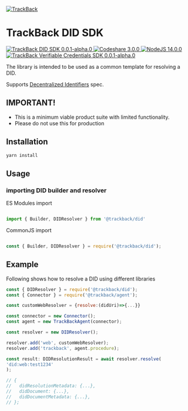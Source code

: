 <p>
  <a href="https://trackback.co.nz/">
    <img src="https://user-images.githubusercontent.com/2051324/127407635-236f8a7a-4ca6-410a-9fc4-add396743cfa.png" alt="TrackBack"></a>
</p>

# TrackBack DID SDK

<a href="https://github.com/trackback-blockchain/trackback-verifiable/tree/main/packages/trackback-did" target="_blank">
    <img src="https://img.shields.io/badge/trackback--did-0.0.1--alpha.0-9cf" alt="TrackBack DID SDK 0.0.1-alpha.0">
</a>
<a href="" target="_blank">
    <img src="https://img.shields.io/badge/build-pass-blueviolet" alt="Codeshare 3.0.0">
</a>
<a href="https://nodejs.org/es/blog/release/v14.0.0/" target="_blank">
    <img src="https://img.shields.io/badge/nodejs-14.0.0+-8ca" alt="NodeJS 14.0.0">
</a>
<a href="https://lerna.js.org/" target="_blank">
    <img src="https://img.shields.io/badge/maintained%20with-lerna-cc00ff.svg" alt="TrackBack Verifiable Credentials SDK 0.0.1-alpha.0">
</a>

The library is intended to be used as a common template for resolving a DID.

Supports [Decentralized Identifiers](https://w3c.github.io/did-core/#identifier) spec.


## IMPORTANT!

* This is a minimum viable product suite with limited functionality.
* Please do not use this for production
  
## Installation

```bash
yarn install
```

## Usage

### importing DID builder and resolver

ES Modules import

```javascript

import { Builder, DIDResolver } from '@trackback/did'

```

CommonJS import

```javascript

const { Builder, DIDResolver } = require('@trackback/did');

```

## Example

Following shows how to resolve a DID using different libraries

```javascript
const { DIDResolver } = require('@trackback/did');
const { Connector } = require('@trackback/agent');

const customWebResolver = {resolve:(didUri)=>{...}}

const connector = new Connector();
const agent = new TrackBackAgent(connector);

const resolver = new DIDResolver();

resolver.add('web', customWebResolver);
resolver.add('trackback', agent.procedure);

const result: DIDResolutionResult = await resolver.resolve(
'did:web:test1234'
);

// {
//   didResolutionMetadata: {...},
//   didDocument: {...},
//   didDocumentMetadata: {...},
// };

```
